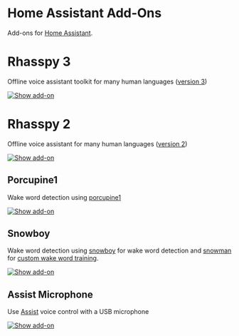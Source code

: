 # Home Assistant Add-Ons

Add-ons for [Home Assistant](https://www.home-assistant.io).

# Rhasspy 3

Offline voice assistant toolkit for many human languages ([version 3](http://github.com/rhasspy/rhasspy3))

[![Show add-on](https://my.home-assistant.io/badges/supervisor_addon.svg)](https://my.home-assistant.io/redirect/supervisor_addon/?addon=47701997_rhasspy3_en&repository_url=https%3A%2F%2Fgithub.com%2Frhasspy%2Fhassio-addons)

# Rhasspy 2

Offline voice assistant for many human languages ([version 2](http://github.com/rhasspy/rhasspy))

[![Show add-on](https://my.home-assistant.io/badges/supervisor_addon.svg)](https://my.home-assistant.io/redirect/supervisor_addon/?addon=47701997_rhasspy&repository_url=https%3A%2F%2Fgithub.com%2Frhasspy%2Fhassio-addons)

## Porcupine1

Wake word detection using [porcupine1](https://github.com/Picovoice/porcupine)

[![Show add-on](https://my.home-assistant.io/badges/supervisor_addon.svg)](https://my.home-assistant.io/redirect/supervisor_addon/?addon=47701997_porcupine1&repository_url=https%3A%2F%2Fgithub.com%2Frhasspy%2Fhassio-addons)

## Snowboy

Wake word detection using [snowboy](https://github.com/Kitt-AI/snowboy) for wake word detection and [snowman](https://github.com/Thalhammer/snowman/) for [custom wake word training](https://github.com/rhasspy/hassio-addons/blob/master/snowboy/DOCS.md#custom-wake-words).

[![Show add-on](https://my.home-assistant.io/badges/supervisor_addon.svg)](https://my.home-assistant.io/redirect/supervisor_addon/?addon=47701997_snowboy&repository_url=https%3A%2F%2Fgithub.com%2Frhasspy%2Fhassio-addons)


## Assist Microphone

Use [Assist](https://www.home-assistant.io/voice_control/) voice control with a USB microphone

[![Show add-on](https://my.home-assistant.io/badges/supervisor_addon.svg)](https://my.home-assistant.io/redirect/supervisor_addon/?addon=47701997_assist_microphone&repository_url=https%3A%2F%2Fgithub.com%2Frhasspy%2Fhassio-addons)
